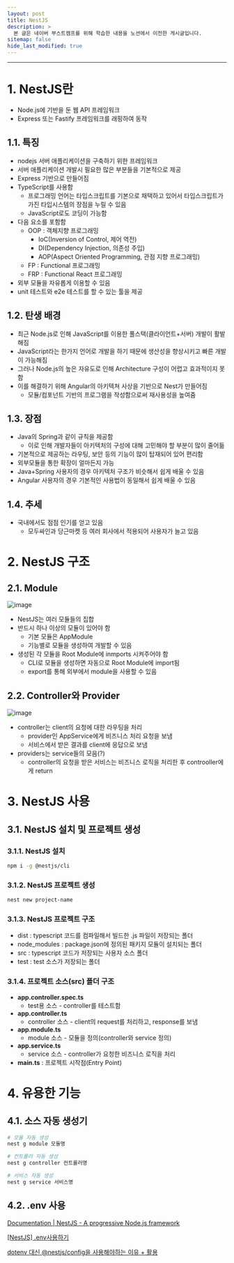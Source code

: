 ```yaml
---
layout: post
title: NestJS
description: >
  본 글은 네이버 부스트캠프를 위해 학습한 내용을 노션에서 이전한 게시글입니다.
sitemap: false
hide_last_modified: true
---
```


---

# 1. NestJS란

- Node.js에 기반을 둔 웹 API 프레임워크
- Express 또는 Fastify 프레임워크를 래핑하여 동작

## 1.1. 특징

- nodejs 서버 애플리케이션을 구축하기 위한 프레임워크
- 서버 애플리케이션 개발시 필요한 많은 부분들을 기본적으로 제공
- Express 기반으로 만들어짐
- TypeScript를 사용함
  - 프로그래밍 언어는 타입스크립트를 기본으로 채택하고 있어서 타입스크립트가 가진 타입시스템의 장점을 누릴 수 있음
  - JavaScript로도 코딩이 가능함
- 다음 요소를 포함함
  - OOP : 객체지향 프로그래밍
    - IoC(Inversion of Control, 제어 역전)
    - DI(Dependency Injection, 의존성 주입)
    - AOP(Aspect Oriented Programming, 관점 지향 프로그래밍)
  - FP : Functional 프로그래밍
  - FRP : Functional React 프로그래밍
- 외부 모듈을 자유롭게 이용할 수 있음
- unit 테스트와 e2e 테스트를 할 수 있는 툴을 제공

## 1.2. 탄생 배경

- 최근 Node.js로 인해 JavaScript를 이용한 풀스택(클라이언트+서버) 개발이 활발해짐
- JavaScript라는 한가지 언어로 개발을 하기 때문에 생산성을 향상시키고 빠른 개발이 가능해짐
- 그러나 Node.js의 높은 자유도로 인해 Architecture 구성이 어렵고 효과적이지 못함
- 이를 해결하기 위해 Angular의 아키텍쳐 사상을 기반으로 Nest가 만들어짐
  - 모듈/컴포넌트 기반의 프로그램을 작성함으로써 재사용성을 높여줌

## 1.3. 장점

- Java의 Spring과 같이 규칙을 제공함
  - 이로 인해 개발자들이 아키텍처의 구성에 대해 고민해야 할 부분이 많이 줄어듦
- 기본적으로 제공하는 라우팅, 보안 등의 기능이 많이 탑재되어 있어 편리함
- 외부모듈을 통한 확장이 얼마든지 가능
- Java+Spring 사용자의 경우 아키텍처 구조가 비슷해서 쉽게 배울 수 있음
- Angular 사용자의 경우 기본적인 사용법이 동일해서 쉽게 배울 수 있음

## 1.4. 추세

- 국내에서도 점점 인기를 얻고 있음
  - 모두싸인과 당근마켓 등 여러 회사에서 적용되어 사용자가 늘고 있음

# 2. NestJS 구조

## 2.1. Module

![image](https://user-images.githubusercontent.com/68031450/236682590-647b5ca7-de16-417e-a7d6-4bf8cc38ca2a.png)

- NestJS는 여러 모듈들의 집합
- 반드시 하나 이상의 모듈이 있어야 함
  - 기본 모듈은 AppModule
  - 기능별로 모듈을 생성하여 개발할 수 있음
- 생성된 각 모듈을 Root Module에 inmports 시켜주어야 함
  - CLI로 모듈을 생성하면 자동으로 Root Module에 import됨
  - export를 통해 외부에서 module을 사용할 수 있음

## 2.2. Controller와 Provider

![image](https://user-images.githubusercontent.com/68031450/236682630-ea5167ab-14dd-4c14-84fe-eff645e1c450.png)

- controller는 client의 요청에 대한 라우팅을 처리
  - provider인 AppService에게 비즈니스 처리 요청을 보냄
  - 서비스에서 받은 결과를 client에 응답으로 보냄
- providers는 service들의 모음(?)
  - controller의 요청을 받은 서비스는 비즈니스 로직을 처리한 후 controoller에게 return

# 3. NestJS 사용

## 3.1. NestJS 설치 및 프로젝트 생성

### 3.1.1. NestJS 설치

```bash
npm i -g @nestjs/cli
```

### 3.1.2. NestJS 프로젝트 생성

```bash
nest new project-name
```

### 3.1.3. NestJS 프로젝트 구조

- dist : typescript 코드를 컴파일해서 빌드한 .js 파일이 저장되는 폴더
- node_modules : package.json에 정의된 패키지 모듈이 설치되는 폴더
- src : typescript 코드가 저장되는 사용자 소스 폴더
- test : test 소스가 저장되는 폴더

### 3.1.4. 프로젝트 소스(src) 폴더 구조

- **app.controller.spec.ts**
  - test용 소스 - controller를 테스트함
- **app.controller.ts**
  - controller 소스 - client의 request를 처리하고, response를 보냄
- **app.module.ts**
  - module 소스 - 모듈을 정의(controller와 service 정의)
- **app.service.ts**
  - service 소스 - controller가 요청한 비즈니스 로직을 처리
- **main.ts** : 프로젝트 시작점(Entry Point)

# 4. 유용한 기능

## 4.1. 소스 자동 생성기

```bash
# 모듈 자동 생성
nest g module 모듈명

# 컨트롤러 자동 생성
nest g controller 컨트롤러명

# 서비스 자동 생성
nest g service 서비스명
```

## 4.2. .env 사용

[Documentation | NestJS - A progressive Node.js framework](https://docs.nestjs.com/techniques/configuration)

[[NestJS] .env사용하기](https://suyeoniii.tistory.com/93)

[dotenv 대신 @nestjs/config을 사용해야하는 이유 + 활용](https://darrengwon.tistory.com/965)
